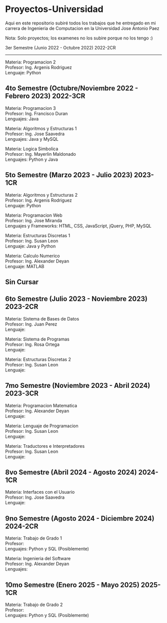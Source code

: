 # Proyectos-Universidad
Aqui en este repositorio subiré todos los trabajos que he entregado en mi carrera de Ingenieria de Computacion en la Universidad Jose Antonio Paez

Nota: Solo proyectos; los examenes no los subire porque no los tengo :)

3er Semestre (Junio 2022 - Octubre 2022) 2022-2CR
<hr>
Materia: Programacion 2 <br>
Profesor: Ing. Argenis Rodriguez <br>
Lenguaje: Python <br>

4to Semestre (Octubre/Noviembre 2022 - Febrero 2023) 2022-3CR
-----------------------------------------------------------------------------------------------------------------------------------------------------------------------
Materia: Programacion 3 <br>
Profesor: Ing. Francisco Duran <br>
Lenguajes: Java <br>

Materia: Algoritmos y Estructuras 1 <br>
Profesor: Ing. Jose Saavedra <br>
Lenguajes: Java y MySQL <br>

Materia: Logica Simbolica <br>
Profesor: Ing. Mayerlin Maldonado <br>
Lenguajes: Python y Java <br>
                                                  
5to Semestre (Marzo 2023 - Julio 2023) 2023-1CR
-----------------------------------------------------------------------------------------------------------------------------------------------------------------------
Materia: Algoritmos y Estructuras 2 <br>
Profesor: Ing. Argenis Rodriguez <br>
Lenguaje: Python <br>

Materia: Programacion Web <br>
Profesor: Ing. Jose Miranda <br>
Lenguajes y Frameworks: HTML, CSS, JavaScript, jQuery, PHP, MySQL <br>   

Materia: Estructuras Discretas 1<br>
Profesor: Ing. Susan Leon <br>
Lenguaje: Java y Python<br>   

Materia: Calculo Numerico <br>
Profesor: Ing. Alexander Deyan <br>
Lenguaje: MATLAB <br>

Sin Cursar
-----------------------------------------------------------------------------------------------------------------------------------------------------------------------

6to Semestre (Julio 2023 - Noviembre 2023) 2023-2CR
-----------------------------------------------------------------------------------------------------------------------------------------------------------------------
Materia: Sistema de Bases de Datos <br>
Profesor: Ing. Juan Perez <br>
Lenguaje: <br>

Materia: Sistema de Programas <br>
Profesor: Ing. Rosa Ortega <br>
Lenguaje: <br>

Materia: Estructuras Discretas 2<br>
Profesor: Ing. Susan Leon <br>
Lenguaje: <br>   

7mo Semestre (Noviembre 2023 - Abril 2024) 2023-3CR
-----------------------------------------------------------------------------------------------------------------------------------------------------------------------
Materia: Programacion Matematica <br>
Profesor: Ing. Alexander Deyan <br>
Lenguaje: <br>

Materia: Lenguaje de Programacion <br>
Profesor: Ing. Susan Leon <br>
Lenguaje: <br>

Materia: Traductores e Interpretadores <br>
Profesor: Ing. Susan Leon <br>
Lenguaje: <br>  

8vo Semestre (Abril 2024 - Agosto 2024) 2024-1CR
-----------------------------------------------------------------------------------------------------------------------------------------------------------------------
Materia: Interfaces con el Usuario <br>
Profesor: Ing. Jose Saavedra <br>
Lenguaje: <br>

9no Semestre (Agosto 2024 - Diciembre 2024) 2024-2CR
-----------------------------------------------------------------------------------------------------------------------------------------------------------------------
Materia: Trabajo de Grado 1 <br>
Profesor: <br>
Lenguajes: Python y SQL (Posiblemente) <br>

Materia: Ingenieria del Software <br>
Profesor: Ing. Alexander Deyan <br>
Lenguajes: <br>

10mo Semestre (Enero 2025 - Mayo 2025) 2025-1CR
-----------------------------------------------------------------------------------------------------------------------------------------------------------------------
Materia: Trabajo de Grado 2 <br>
Profesor: <br>
Lenguajes: Python y SQL (Posiblemente) <br>
